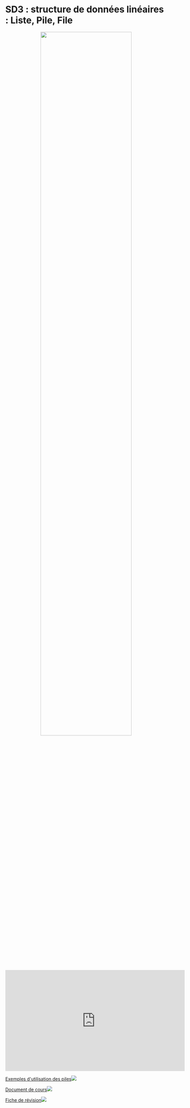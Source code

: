 # **SD3 : structure de données linéaires : Liste, Pile, File**
<center><img src="https://files.realpython.com/media/How-to-Use-Stacks-in-Python_Watermarked.d22262707558.jpg" width="75%"></center>

<iframe width="560" height="315" src="https://www.youtube.com/embed/v_g1yizlUxc" title="YouTube video player" frameborder="0" allow="accelerometer; autoplay; clipboard-write; encrypted-media; gyroscope; picture-in-picture" allowfullscreen></iframe>

<a href="https://sasl56-my.sharepoint.com/:w:/g/personal/mickael_kerviche_sa-sl_fr/EZXs3uhtyBNGmSrNYWKLnZABTchMvbeEGdR79DbVR1Bjbw?e=6rNm3z" target="_blank"> Exemples d'utilisation des piles<img src="https://c1-word-view-15.cdn.office.net/wv/resources/1033/FavIcon_Word.ico"></a>

<a href="https://sasl56-my.sharepoint.com/:w:/g/personal/mickael_kerviche_sa-sl_fr/Ec3ukVqRbaZGpkl3S8E3kUQBHrdoTst5KZksLDxwkf0K4Q?e=opNdTt" target="_blank">Document de cours<img src="https://c1-word-view-15.cdn.office.net/wv/resources/1033/FavIcon_Word.ico"></a>

<a href="https://sasl56-my.sharepoint.com/:w:/g/personal/mickael_kerviche_sa-sl_fr/ERnO2ic8ztJPqxnTv4v_FHIB4aXHbb3dIWDw8ijN6eOlOw?e=2phgyJ" target="_blank">Fiche de révision<img src="https://c1-word-view-15.cdn.office.net/wv/resources/1033/FavIcon_Word.ico"></a>
